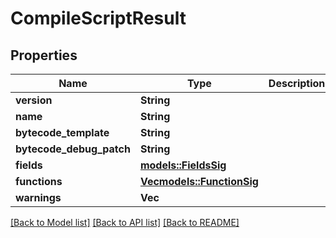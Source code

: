# CompileScriptResult

## Properties

Name | Type | Description | Notes
------------ | ------------- | ------------- | -------------
**version** | **String** |  | 
**name** | **String** |  | 
**bytecode_template** | **String** |  | 
**bytecode_debug_patch** | **String** |  | 
**fields** | [**models::FieldsSig**](FieldsSig.md) |  | 
**functions** | [**Vec<models::FunctionSig>**](FunctionSig.md) |  | 
**warnings** | **Vec<String>** |  | 

[[Back to Model list]](../README.md#documentation-for-models) [[Back to API list]](../README.md#documentation-for-api-endpoints) [[Back to README]](../README.md)


